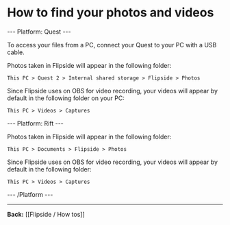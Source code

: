 # How to find your photos and videos

--- Platform: Quest ---

To access your files from a PC, connect your Quest to your PC with a USB cable.

Photos taken in Flipside will appear in the following folder:

```
This PC > Quest 2 > Internal shared storage > Flipside > Photos
```

Since Flipside uses on OBS for video recording, your videos will appear by default in the following folder on your PC:

```
This PC > Videos > Captures
```

--- Platform: Rift ---

Photos taken in Flipside will appear in the following folder:

```
This PC > Documents > Flipside > Photos
```

Since Flipside uses on OBS for video recording, your videos will appear by default in the following folder:

```
This PC > Videos > Captures
```

<!-- --- Platform: SteamVR ---

Photos taken in Flipside will appear in the following folder:

```
This PC > Documents > Flipside > Photos
```

Since Flipside uses on OBS for video recording, your videos will appear by default in the following folder:

```
This PC > Videos > Captures
``` -->

--- /Platform ---

---

**Back:** [[Flipside / How tos]]
